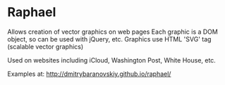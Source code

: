 # Raphael

Allows creation of vector graphics on web pages
Each graphic is a DOM object, so can be used with jQuery, etc.
Graphics use HTML 'SVG' tag (scalable vector graphics)

Used on websites including iCloud, Washington Post, White House, etc.

Examples at:
http://dmitrybaranovskiy.github.io/raphael/
